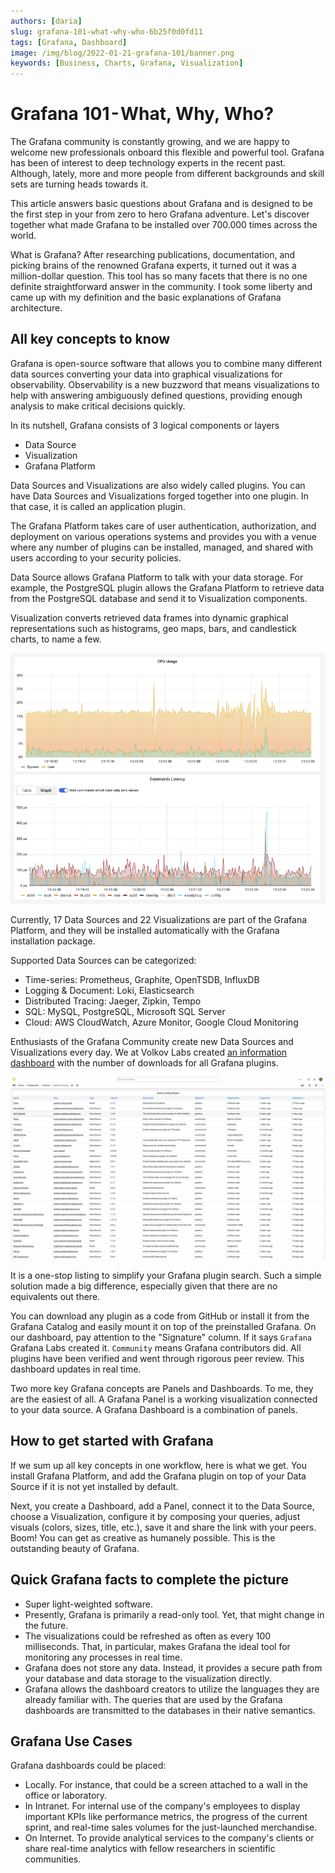 ```yaml
---
authors: [daria]
slug: grafana-101-what-why-who-6b25f0d0fd11
tags: [Grafana, Dashboard]
image: /img/blog/2022-01-21-grafana-101/banner.png
keywords: [Business, Charts, Grafana, Visualization]
---
```


# Grafana 101 - What, Why, Who?

The Grafana community is constantly growing, and we are happy to welcome new professionals onboard this flexible and powerful tool. Grafana has been of interest to deep technology experts in the recent past. Although, lately, more and more people from different backgrounds and skill sets are turning heads towards it.

<!--truncate-->

This article answers basic questions about Grafana and is designed to be the first step in your from zero to hero Grafana adventure. Let's discover together what made Grafana to be installed over 700.000 times across the world.

What is Grafana? After researching publications, documentation, and picking brains of the renowned Grafana experts, it turned out it was a million-dollar question. This tool has so many facets that there is no one definite straightforward answer in the community. I took some liberty and came up with my definition and the basic explanations of Grafana architecture.

## All key concepts to know

Grafana is open-source software that allows you to combine many different data sources converting your data into graphical visualizations for observability. Observability is a new buzzword that means visualizations to help with answering ambiguously defined questions, providing enough analysis to make critical decisions quickly.

In its nutshell, Grafana consists of 3 logical components or layers
- Data Source
- Visualization
- Grafana Platform

Data Sources and Visualizations are also widely called plugins. You can have Data Sources and Visualizations forged together into one plugin. In that case, it is called an application plugin.

The Grafana Platform takes care of user authentication, authorization, and deployment on various operations systems and provides you with a venue where any number of plugins can be installed, managed, and shared with users according to your security policies.

Data Source allows Grafana Platform to talk with your data storage. For example, the PostgreSQL plugin allows the Grafana Platform to retrieve data from the PostgreSQL database and send it to Visualization components.

Visualization converts retrieved data frames into dynamic graphical representations such as histograms, geo maps, bars, and candlestick charts, to name a few.

![Monitoring CPU Usage and Commands Latency using TimeSeries in Grafana.](visualization.png)

Currently, 17 Data Sources and 22 Visualizations are part of the Grafana Platform, and they will be installed automatically with the Grafana installation package.

Supported Data Sources can be categorized:

- Time-series: Prometheus, Graphite, OpenTSDB, InfluxDB
- Logging & Document: Loki, Elasticsearch
- Distributed Tracing: Jaeger, Zipkin, Tempo
- SQL: MySQL, PostgreSQL, Microsoft SQL Server
- Cloud: AWS CloudWatch, Azure Monitor, Google Cloud Monitoring

Enthusiasts of the Grafana Community create new Data Sources and Visualizations every day. We at Volkov Labs created [an information dashboard](https://demo.volkovlabs.io) with the number of downloads for all Grafana plugins.

![The information dashboard with the number of downloads for all Grafana plugins](dashboard.png)

It is a one-stop listing to simplify your Grafana plugin search. Such a simple solution made a big difference, especially given that there are no equivalents out there.

You can download any plugin as a code from GitHub or install it from the Grafana Catalog and easily mount it on top of the preinstalled Grafana. On our dashboard, pay attention to the "Signature" column. If it says `Grafana` Grafana Labs created it. `Community` means Grafana contributors did. All plugins have been verified and went through rigorous peer review. This dashboard updates in real time.

Two more key Grafana concepts are Panels and Dashboards. To me, they are the easiest of all. A Grafana Panel is a working visualization connected to your data source. A Grafana Dashboard is a combination of panels.

## How to get started with Grafana

If we sum up all key concepts in one workflow, here is what we get. You install Grafana Platform, and add the Grafana plugin on top of your Data Source if it is not yet installed by default.

Next, you create a Dashboard, add a Panel, connect it to the Data Source, choose a Visualization, configure it by composing your queries, adjust visuals (colors, sizes, title, etc.), save it and share the link with your peers. Boom! You can get as creative as humanely possible. This is the outstanding beauty of Grafana.

## Quick Grafana facts to complete the picture

- Super light-weighted software.
- Presently, Grafana is primarily a read-only tool. Yet, that might change in the future.
- The visualizations could be refreshed as often as every 100 milliseconds. That, in particular, makes Grafana the ideal tool for monitoring any processes in real time.
- Grafana does not store any data. Instead, it provides a secure path from your database and data storage to the visualization directly.
- Grafana allows the dashboard creators to utilize the languages they are already familiar with. The queries that are used by the Grafana dashboards are transmitted to the databases in their native semantics.

## Grafana Use Cases

Grafana dashboards could be placed:

- Locally. For instance, that could be a screen attached to a wall in the office or laboratory.
- In Intranet. For internal use of the company's employees to display important KPIs like performance metrics, the progress of the current sprint, and real-time sales volumes for the just-launched merchandise.
- On Internet. To provide analytical services to the company's clients or share real-time analytics with fellow researchers in scientific communities.